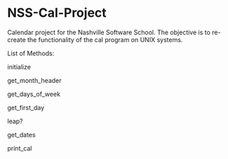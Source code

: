 NSS-Cal-Project
===============

Calendar project for the Nashville Software School. The objective is to re-create the functionality of the cal program on UNIX systems.

List of Methods:

initialize

get_month_header

get_days_of_week

get_first_day

leap?

get_dates

print_cal
